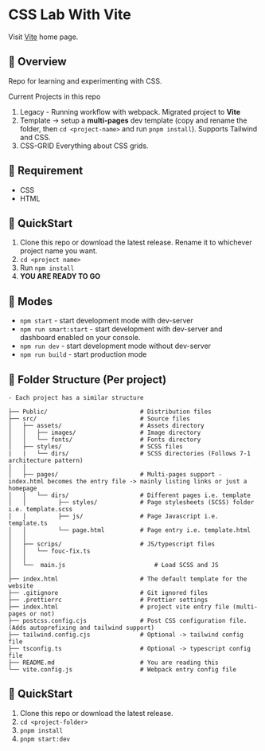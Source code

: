 # CSS Lab With Vite

Visit [Vite](https://vitejs.dev/) home page.

## :balloon: Overview

Repo for learning and experimenting with CSS.

Current Projects in this repo

1. Legacy - Running workflow with webpack. Migrated project to **Vite**
2. Template -> setup a **multi-pages** dev template (copy and rename the folder, then `cd <project-name>` and run `pnpm install`). Supports Tailwind and CSS.
3. CSS-GRID
   Everything about CSS grids.

## :anger: Requirement

- CSS
- HTML

## :scroll: QuickStart

1. Clone this repo or download the latest release. Rename it to whichever project name you want.
2. `cd <project name>`
3. Run `npm install`
4. **YOU ARE READY TO GO**

## :volcano: Modes

- `npm start` - start development mode with dev-server
- `npm run smart:start` - start development with dev-server and dashboard enabled on your console.
- `npm run dev` - start development mode without dev-server
- `npm run build` - start production mode

## :orange_book: Folder Structure (Per project)

    - Each project has a similar structure

    ├── Public/                          # Distribution files
    ├── src/                             # Source files
    │   ├── assets/                      # Assets directory
    │   │   ├── images/                  # Image directory
    │   │   └── fonts/                   # Fonts directory
    │   ├── styles/                      # SCSS files
    |   |   └── dirs/                    # SCSS directories (Follows 7-1 architecture pattern)
    │   │
    │   ├── pages/                       # Multi-pages support - index.html becomes the entry file -> mainly listing links or just a homepage
    │   │   └── dirs/                    # Different pages i.e. template
    │   │         ├── styles/            # Page stylesheets (SCSS) folder i.e. template.scss
    │   │         ├── js/                # Page Javascript i.e. template.ts
    │   │         └── page.html          # Page entry i.e. template.html
    │   │
    │   ├── scrips/                      # JS/typescript files
    │   │   └── fouc-fix.ts
    │   │
    │   └──  main.js                         # Load SCSS and JS
    │
    ├── index.html                       # The default template for the website
    ├── .gitignore                       # Git ignored files
    ├── .prettierrc                      # Prettier settings
    ├── index.html                       # project vite entry file (multi-pages or not)
    ├── postcss.config.cjs               # Post CSS configuration file. (Adds autoprefixing and tailwind support)
    ├── tailwind.config.cjs              # Optional -> tailwind config file
    ├── tsconfig.ts                      # Optional -> typescript config file
    ├── README.md                        # You are reading this
    └── vite.config.js                   # Webpack entry config file

## :scroll: QuickStart

1. Clone this repo or download the latest release.
2. `cd <project-folder>`
3. `pnpm install`
4. `pnpm start:dev`
